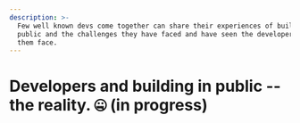 ```yaml
---
description: >-
  Few well known devs come together can share their experiences of building in
  public and the challenges they have faced and have seen the developers around
  them face.
---
```


# Developers and building in public -- the reality. 🤐 \(in progress\)

